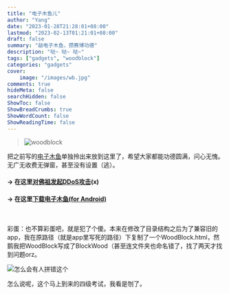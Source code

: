 ```yaml
---
title: "电子木鱼儿"
author: "Yang"
date: "2023-01-28T21:28:01+08:00"
lastmod: "2023-02-13T01:21:01+08:00"
draft: false
summary: "敲电子木鱼，攒赛博功德"
description: "哒~ 哒~ 哒~"
tags: ["gadgets", "woodblock"]
categories: "gadgets"
cover:
    image: "/images/wb.jpg"
comments: true
hideMeta: false
searchHidden: false
ShowToc: false
ShowBreadCrumbs: true
ShowWordCount: false
ShowReadingTime: false
---
```


>![woodblock](/images/wb.jpg#center)

把之前写的[电子木鱼](/oldsite/WoodBlock/WoodBlock.html)单独拎出来放到这里了，希望大家都能功德圆满，问心无愧。  
无广无收费无弹窗，甚至没有设置（逃）。

#### -> 在这里[对佛祖发起DDoS攻击](/oldsite/WoodBlock/WoodBlock.html)(x)

#### -> 在这里[下载电子木鱼(for Android)](https://github.com/SunnyCloudYang/SunnyCloudYang.github.io/raw/gh-pages/WoodBlock/%E6%9C%A8%E9%B1%BC_1.0.0.apk)

<br>

彩蛋：也不算彩蛋吧，就是犯了个傻。本来在修改了目录结构之后为了兼容旧的app，我在原路径（就是app里写死的路径）下复制了一个WoodBlock.html，然鹅我把WoodBlock写成了BlockWood（甚至连文件夹也命名错了，找了两天才找到问题orz。

![怎么会有人拼错这个](/images/woodblock.jpg#center)

怎么说呢，这个马上到来的四级考试，我看是刎了。
